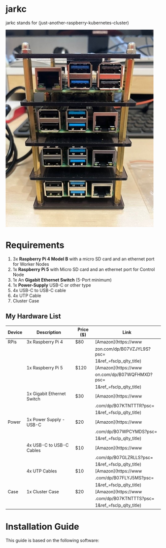 # jarkc
jarkc stands for (just-another-raspberry-kubernetes-cluster)

![jarkc](images/rPiCluster.jpg)

# Requirements
1. 3x **Raspberry Pi 4 Model B** with a micro SD card and an ethernet port for Worker Nodes
2. 1x **Raspberry Pi 5** with Micro SD card and an ethernet port for Control Node
3. 1x An **Gigabit Ethernet Switch** (5-Port minimum)
4. 1x **Power-Supply** USB-C or other type
5. 4x USB-C to USB-C cable
6. 4x UTP Cable
7. Cluster Case



## My Hardware List

| Device | Description                     | Price ($)   | Link                              |  
|--------|----------------------------------|-------------|-----------------------------------| 
| RPis   | 3x Raspberry Pi 4                | $80         | [Amazon](https://www |
|        |                                  |            | zon.com/dp/B07VZJYL9S?psc=
|        |                                  |            | 1&ref_=fsclp_qlty_title)       |
|        | 1x Raspberry Pi 5                | $120        | [Amazon](https://www |
|        |                                  |            | on.com/dp/B07WQFHMXD?psc=
|        |                                  |            | 1&ref_=fsclp_qlty_title)       |
|        | 1x Gigabit Ethernet Switch       | $30         | [Amazon](https://www |
|        |                                  |            | .com/dp/B07KTNTTTR?psc=
|        |                                  |            | 1&ref_=fsclp_qlty_title)       |
| Power  | 1x Power Supply - USB-C          | $20         | [Amazon](https://www |
|        |                                  |            | .com/dp/B07WPCYMDS?psc=
|        |                                  |            | 1&ref_=fsclp_qlty_title)       |
|        | 4x USB-C to USB-C Cables         | $10         | [Amazon](https://www
|        |                                  |            | .com/dp/B07GLZRLLS?psc=
|        |                                  |            | 1&ref_=fsclp_qlty_title)       |
|        | 4x UTP Cables                    | $10         | [Amazon](https://www
|        |                                  |            | .com/dp/B07FLYJ5MS?psc=
|        |                                  |            | 1&ref_=fsclp_qlty_title)       |
| Case   | 1x Cluster Case                  | $20         | [Amazon](https://www
|        |                                  |            | .com/dp/B07KTNTTTS?psc=
|        |                                  |            | 1&ref_=fsclp_qlty_title)       |



# Installation Guide

This guide is based on the following software:




